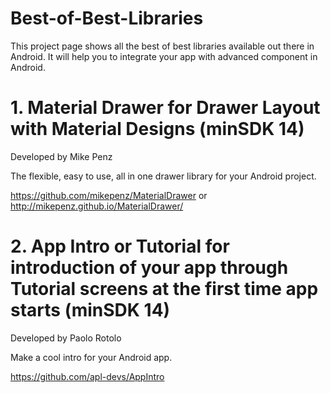 # Best-of-Best-Libraries
This project page shows all the best of best libraries available out there in Android. It will help you to integrate your app with advanced component in Android.

# 1. Material Drawer for Drawer Layout with Material Designs (minSDK 14)

Developed by Mike Penz

The flexible, easy to use, all in one drawer library for your Android project.

https://github.com/mikepenz/MaterialDrawer or http://mikepenz.github.io/MaterialDrawer/


# 2. App Intro or Tutorial for introduction of your app through Tutorial screens at the first time app starts (minSDK 14)

Developed by Paolo Rotolo

Make a cool intro for your Android app.

https://github.com/apl-devs/AppIntro
